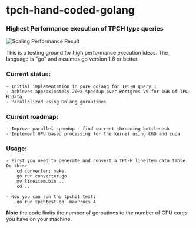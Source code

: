 # tpch-hand-coded-golang
### Highest Performance execution of TPCH type queries

![Scaling Performance Result](https://github.com/llonergan/tpch-hand-coded-golang/blob/master/images/scaling-tpchq1-golang.PNG)

This is a testing ground for high performance execution ideas. The language is "go" and assumes go version 1.6 or better.

### Current status:
    - Initial implementation in pure golang for TPC-H query 1
    - Achieves approximately 200x speedup over Postgres V9 for 1GB of TPC-H data
    - Parallelized using Golang goroutines

### Current roadmap:
    - Improve parallel speedup - find current threading bottleneck
    - Implement GPU based processing for the kernel using CGO and cuda

### Usage:
    - First you need to generate and convert a TPC-H lineitem data table. Do this:
        cd converter; make
        go run converter.go
        mv lineitem.bin ..
        cd ..

    - Now you can run the tpchq1 test:
        go run tpchtest.go -maxProcs 4

**Note** the code limits the number of goroutines to the number of CPU cores you have on your machine.

